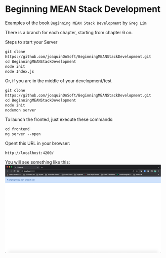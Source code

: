 # Beginning MEAN Stack Development

Examples of the book `Beginning MEAN Stack Development` by `Greg Lim`

There is a branch for each chapter, starting from chapter 6 on.

Steps to start your Server

```
git clone https://github.com/joaquinOnSoft/BeginningMEANStackDevelopment.git
cd BeginningMEANStackDevelopment
node init
node Index.js
```

Or, if you are in the middle of your development/test

```
git clone https://github.com/joaquinOnSoft/BeginningMEANStackDevelopment.git
cd BeginningMEANStackDevelopment
node init
nodemon server
```

To launch the fronted, just execute these commands:

```
cd frontend
ng server --open
```

Opent this URL in your browser:

```
http://localhost:4200/
```

You will see something like this:
![Angular simple alert frontend](images/angular-simple-alert-frontend.png)